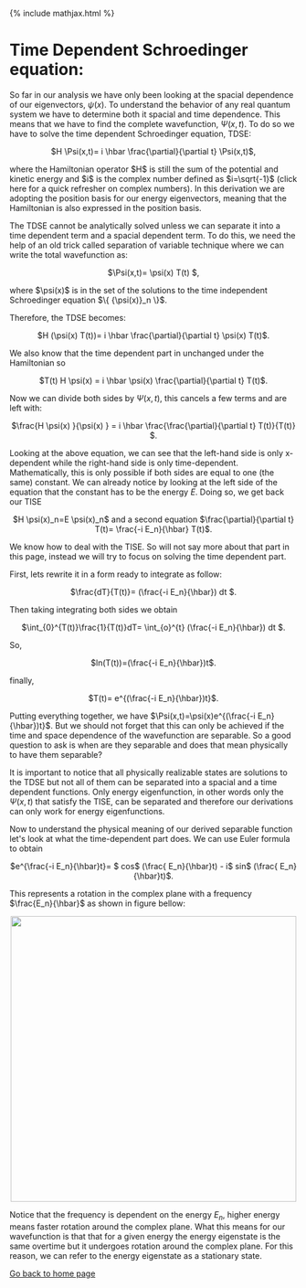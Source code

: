{% include mathjax.html %}

# Time Dependent Schroedinger equation:

So far in our analysis we have only been looking at the spacial dependence of our eigenvectors, $\psi(x)$. To understand the behavior of any real quantum system we have to determine both it spacial and time dependence. This means that we have to find the complete wavefunction, $\Psi(x,t)$. To do so we have to solve the time dependent Schroedinger equation, TDSE:
<p align="center"> $H \Psi(x,t)= i \hbar \frac{\partial}{\partial t} \Psi(x,t)$, </p>
where the Hamiltonian operator $H$ is still the sum of the potential and kinetic energy and $i$ is the complex number defined as $i=\sqrt{-1}$ (click here for a quick refresher on complex numbers). In this derivation we are adopting the position basis for our energy eigenvectors, meaning that the Hamiltonian is also expressed in the position basis.

The TDSE cannot be analytically solved unless we can separate it into a time dependent term and a spacial dependent term. To do this, we need the help of an old trick called separation of variable technique where we can write the total wavefunction as:

<p align="center">  $\Psi(x,t)= \psi(x) T(t) $, </p>
where $\psi(x)$ is in the set of the solutions to the time independent Schroedinger equation $\{ {\psi(x)}_n \}$.

Therefore, the TDSE becomes:

<p align="center">  $H (\psi(x) T(t))= i \hbar \frac{\partial}{\partial t} \psi(x) T(t)$. </p>
We also know that the time dependent part in unchanged under the Hamiltonian so 

<p align="center">  $T(t) H \psi(x) = i \hbar \psi(x) \frac{\partial}{\partial t} T(t)$. </p>

Now we can divide both sides by $\Psi(x,t)$, this cancels a few terms and are left with:

<p align="center">  $\frac{H \psi(x) }{\psi(x) } = i \hbar \frac{\frac{\partial}{\partial t} T(t)}{T(t)} $. </p>

Looking at the above equation, we can see that the left-hand side is only x-dependent while the right-hand side is only time-dependent. Mathematically, this is only possible if both sides are equal to one (the same) constant. We can already notice by looking at the left side of the equation that the constant has to be the energy $E$. Doing so, we get back our TISE

<p align="center">  $H \psi(x)_n=E \psi(x)_n$ and a second equation $\frac{\partial}{\partial t} T(t)= \frac{-i E_n}{\hbar} T(t)$. </p>

We know how to deal with the TISE. So will not say more about that part in this page, instead we will try to focus on solving the time dependent part. 

First, lets rewrite it in a form ready to integrate as follow:

<p align="center">  $\frac{dT}{T(t)}= (\frac{-i E_n}{\hbar}) dt $. </p>

Then taking integrating both sides we obtain

<p align="center">  $\int_{0}^{T(t)}\frac{1}{T(t)}dT= \int_{o}^{t} (\frac{-i E_n}{\hbar}) dt $. </p>

So,
<p align="center">   $ln(T(t))=(\frac{-i E_n}{\hbar})t$. </p>

finally, 

<p align="center">  $T(t)= e^{(\frac{-i E_n}{\hbar})t}$. </p>

Putting everything together, we have $\Psi(x,t)=\psi(x)e^{(\frac{-i E_n}{\hbar})t}$. But we should not forget that this can only be achieved if the time and space dependence of the wavefunction are separable. So a good question to ask is when are they separable and does that mean physically to have them separable?

It is important to notice that all physically realizable states are solutions to the TDSE but not all of them can be separated into a spacial and a time dependent functions. Only energy eigenfunction, in other words only the $\Psi(x,t)$ that satisfy the TISE, can be separated and therefore our derivations can only work for energy eigenfunctions. 

Now to understand the physical meaning of our derived separable function let's look at what the time-dependent part does.
We can use Euler formula to  obtain 

<p align="center"> $e^{\frac{-i E_n}{\hbar}t}= $ cos$ (\frac{ E_n}{\hbar}t) - i$ sin$ (\frac{ E_n}{\hbar}t)$. </p>

This represents a rotation in the complex plane with a frequency $\frac{E_n}{\hbar}$ as shown in figure bellow:

<p align="center">
  <img src="https://user-images.githubusercontent.com/35305574/35788659-b433fafc-0a04-11e8-8652-6405e03fd2cb.jpg" width="500">
</p>

Notice that the frequency is dependent on the energy $E_n$, higher energy means faster rotation around the complex plane.
What this means for our wavefunction is that that for a given energy the energy eigenstate is the same overtime but it undergoes rotation around the complex plane. For this reason, we can refer to the energy eigenstate as a stationary state.

[Go back to home page](/README.md)
